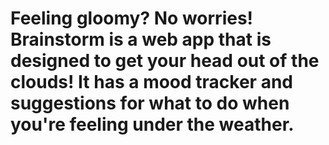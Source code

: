 # Feeling gloomy? No worries! Brainstorm is a web app that is designed to get your head out of the clouds! It has a mood tracker and suggestions for what to do when you're feeling under the weather.
